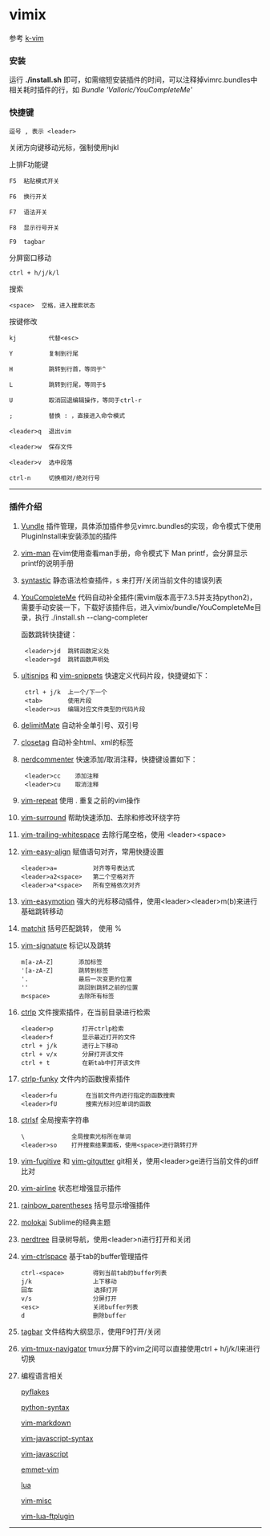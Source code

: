 # vimix

参考 [k-vim](https://github.com/wklken/k-vim)

### 安装

运行 __./install.sh__ 即可，如需缩短安装插件的时间，可以注释掉vimrc.bundles中相关耗时插件的行，如 _Bundle 'Valloric/YouCompleteMe'_

### 快捷键

	逗号 , 表示 <leader>

关闭方向键移动光标，强制使用hjkl

上排F功能键

	F5  粘贴模式开关

	F6  换行开关

	F7  语法开关

	F8  显示行号开关

	F9  tagbar

分屏窗口移动

	ctrl + h/j/k/l

搜索

 	<space>  空格，进入搜索状态

按键修改

	kj         代替<esc>

 	Y	       复制到行尾

 	H          跳转到行首，等同于^

 	L          跳转到行尾，等同于$

 	U          取消回退编辑操作，等同于ctrl-r

 	;          替换 : ，直接进入命令模式

 	<leader>q  退出vim

 	<leader>w  保存文件

 	<leader>v  选中段落

 	ctrl-n     切换相对/绝对行号

---

### 插件介绍

1. [Vundle](https://github.com/VundleVim/Vundle.vim)
	插件管理，具体添加插件参见vimrc.bundles的实现，命令模式下使用PluginInstall来安装添加的插件

2. [vim-man](https://github.com/vim-utils/vim-man)
	在vim使用查看man手册，命令模式下 Man printf，会分屏显示printf的说明手册

3. [syntastic](https://github.com/scrooloose/syntastic)
	静态语法检查插件，<leader>s 来打开/关闭当前文件的错误列表

4. [YouCompleteMe](https://github.com/Valloric/YouCompleteMe)
	代码自动补全插件(需vim版本高于7.3.5并支持python2)，需要手动安装一下，下载好该插件后，进入vimix/bundle/YouCompleteMe目录，执行 ./install.sh --clang-completer

	函数跳转快捷键：

		<leader>jd  跳转函数定义处
		<leader>gd  跳转函数声明处

5. [ultisnips](https://github.com/SirVer/ultisnips) 和 [vim-snippets](https://github.com/honza/vim-snippets)
	快速定义代码片段，快捷键如下：

		ctrl + j/k  上一个/下一个
		<tab>       使用片段
		<leader>us  编辑对应文件类型的代码片段

6. [delimitMate](https://github.com/Raimondi/delimitMate)
	自动补全单引号、双引号

7. [closetag](https://github.com/docunext/closetag.vim)
	自动补全html、xml的标签

8. [nerdcommenter](https://github.com/scrooloose/nerdcommenter)
	快速添加/取消注释，快捷键设置如下：

		<leader>cc    添加注释
		<leader>cu    取消注释

9. [vim-repeat](https://github.com/tpope/vim-repeat)
	使用 . 重复之前的vim操作

10. [vim-surround](https://github.com/tpope/vim-surround)
	帮助快速添加、去除和修改环绕字符

11. [vim-trailing-whitespace](https://github.com/bronson/vim-trailing-whitespace)
	去除行尾空格，使用 <leader\><space\>

12. [vim-easy-align](https://github.com/junegunn/vim-easy-align)
	赋值语句对齐，常用快捷设置

		<leader>a=		    对齐等号表达式
		<leader>a2<space>  	第二个空格对齐
		<leader>a*<space>  	所有空格依次对齐

13. [vim-easymotion](https://github.com/easymotion/vim-easymotion)
	强大的光标移动插件，使用<leader\><leader\>m(b)来进行基础跳转移动

14. [matchit](https://github.com/vim-scripts/matchit.zip)
	括号匹配跳转， 使用 %

15. [vim-signature](https://github.com/kshenoy/vim-signature)
	标记以及跳转

		m[a-zA-Z]		添加标签
		'[a-zA-Z]       跳转到标签
		'.				最后一次变更的位置
		''				跳回到跳转之前的位置
		m<space>        去除所有标签

16. [ctrlp](https://github.com/kien/ctrlp.vim)
	文件搜索插件，在当前目录进行检索

		<leader>p        打开ctrlp检索
		<leader>f        显示最近打开的文件
		ctrl + j/k       进行上下移动
		ctrl + v/x       分屏打开该文件
		ctrl + t         在新tab中打开该文件

17. [ctrlp-funky](https://github.com/tacahiroy/ctrlp-funky)
	文件内的函数搜索插件

		<leader>fu        在当前文件内进行指定的函数搜索
		<leader>fU        搜索光标对应单词的函数

18. [ctrlsf](https://github.com/dyng/ctrlsf.vim)
	全局搜索字符串

		\			  全局搜索光标所在单词
		<leader>so    打开搜索结果面板，使用<space>进行跳转打开

19. [vim-fugitive](https://github.com/tpope/vim-fugitive) 和 [vim-gitgutter](https://github.com/airblade/vim-gitgutter)
	git相关，使用<leader\>ge进行当前文件的diff比对

20. [vim-airline](https://github.com/bling/vim-airline)
	状态栏增强显示插件

21. [rainbow_parentheses](https://github.com/kien/rainbow_parentheses.vim)
	括号显示增强插件

22. [molokai](https://github.com/tomasr/molokai)
	Sublime的经典主题

23. [nerdtree](https://github.com/scrooloose/nerdtree)
	目录树导航，使用<leader\>n进行打开和关闭

24. [vim-ctrlspace](https://github.com/szw/vim-ctrlspace)
	基于tab的buffer管理插件

		ctrl-<space>		得到当前tab的buffer列表
		j/k                 上下移动
		回车                 选择打开
		v/s                 分屏打开
		<esc>               关闭buffer列表
		d                   删除buffer

25. [tagbar](https://github.com/majutsushi/tagbar)
	文件结构大纲显示，使用F9打开/关闭

26. [vim-tmux-navigator](https://github.com/christoomey/vim-tmux-navigator)
	tmux分屏下的vim之间可以直接使用ctrl + h/j/k/l来进行切换

26. 编程语言相关

	[pyflakes](https://github.com/kevinw/pyflakes-vim)

	[python-syntax](https://github.com/hdima/python-syntax)

	[vim-markdown](https://github.com/tpope/vim-markdown)

	[vim-javascript-syntax](https://github.com/jelera/vim-javascript-syntax)

	[vim-javascript](https://github.com/pangloss/vim-javascript)

	[emmet-vim](https://github.com/mattn/emmet-vim)

	[lua](https://github.com/vim-scripts/lua.vim)

	[vim-misc](https://github.com/xolox/vim-misc)

	[vim-lua-ftplugin](https://github.com/xolox/vim-lua-ftplugin)

---